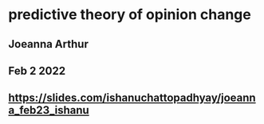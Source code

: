 # predictive theory of opinion change
## Joeanna Arthur
## Feb 2 2022

## https://slides.com/ishanuchattopadhyay/joeanna_feb23_ishanu

